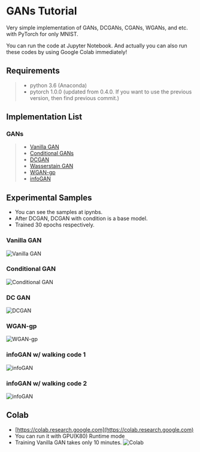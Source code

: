 # GANs Tutorial
Very simple implementation of GANs, DCGANs, CGANs, WGANs, and etc. with PyTorch for only MNIST.

You can run the code at Jupyter Notebook. And actually you can also run these codes by using Google Colab immediately!

## Requirements
>* python 3.6 (Anaconda)
>* pytorch 1.0.0 (updated from 0.4.0. If you want to use the previous version, then find previous commit.)

## Implementation List
### **GANs**
>* [Vanilla GAN](https://github.com/Yangyangii/GAN-Tutorial/blob/master/Notebooks/VanillaGAN.ipynb)
>* [Conditional GANs](https://github.com/Yangyangii/GAN-Tutorial/blob/master/Notebooks/Conditional-GAN.ipynb)
>* [DCGAN](https://github.com/Yangyangii/GAN-Tutorial/blob/master/Notebooks/DCGAN.ipynb)
>* [Wasserstain GAN](https://github.com/Yangyangii/GAN-Tutorial/blob/master/Notebooks/W-GAN.ipynb)
>* [WGAN-gp](https://github.com/Yangyangii/GAN-Tutorial/blob/master/Notebooks/WGAN-GP.ipynb)
>* [infoGAN](https://github.com/Yangyangii/GAN-Tutorial/blob/master/Notebooks/infoGAN.ipynb)

## Experimental Samples
- You can see the samples at ipynbs.
- After DCGAN, DCGAN with condition is a base model.
- Trained 30 epochs respectively.

### Vanilla GAN
![Vanilla GAN](/images/Vanilla-GAN.gif "Optional title")

### Conditional GAN
![Conditional GAN](/images/Conditional-GAN.gif "Optional title")

### DC GAN
![DCGAN](/images/Conditional-DCGAN.gif "Optional title")

### WGAN-gp
![WGAN-gp](/images/WGAN-gp.gif "Optional title")

### infoGAN w/ walking code 1
![infoGAN](/images/infoGAN_type1.jpg "Optional title")

### infoGAN w/ walking code 2
![infoGAN](/images/infoGAN_type2.jpg "Optional title")

## Colab
- [https://colab.research.google.com](https://colab.research.google.com)
- You can run it with GPU(K80) Runtime mode
- Training Vanilla GAN takes only 10 minutes.
![Colab](/images/colab-usage.JPG "Optional title")
